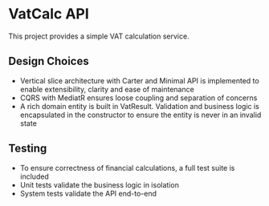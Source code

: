 # VatCalc API

This project provides a simple VAT calculation service.

## Design Choices

- Vertical slice architecture with Carter and Minimal API is implemented to enable extensibility, clarity and ease of maintenance
- CQRS with MediatR ensures loose coupling and separation of concerns
- A rich domain entity is built in VatResult. Validation and business logic is encapsulated in the constructor to ensure the entity is never in an invalid state

## Testing

- To ensure correctness of financial calculations, a full test suite is included
- Unit tests validate the business logic in isolation
- System tests validate the API end-to-end
